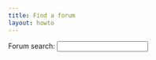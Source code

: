 ```yaml
---
title: Find a forum
layout: howto
---
```

<link rel="stylesheet" href="https://cdnjs.cloudflare.com/ajax/libs/font-awesome/5.10.2/css/all.min.css">
<style>{% include forummap.css %}</style>
<script src="https://code.jquery.com/jquery-3.2.1.min.js" crossorigin="anonymous"></script>
<script>{% include forumdata.js %}</script>
<script>{% include forummap.js %}</script>
<p><label for="search">Forum search: <input id="search"></label></p>
<div id="results"></div>
<div id="map"></div>
